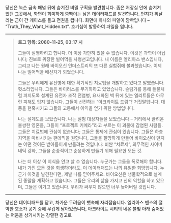 당신은 녹슨 금속 패널 뒤에 숨겨진 비밀 구획을 발견합니다. 좁은 저장실 안에 숨겨져 있던 그곳에서, 화면이 희미하게 깜빡이는 낡은 데이터패드를 발견합니다. 먼지가 휘날리는 금이 간 케이스를 들고 전원을 켭니다. 화면에 하나의 파일이 깜빡입니다 – “Truth_They_Want_Hidden.txt”. 호기심이 발동하여 파일을 엽니다.

---

> **로그 항목: 2080-11-25, 03:17 시**
>
> 그들이 실행하려고 합니다. 더 이상 가만히 있을 수 없습니다. 이것은 과학이 아닙니다; 진보로 위장한 빌어먹을 사형선고입니다. 내 이름은 엘리아스 밴스입니다, 그리고 나는 원래 바이오신 인더스트리의 또 다른 실험쥐에 불과했습니다. 이제 나는 빌어먹을 배신자가 되었습니다.
>
> 그들은 우리에게 유전병에 대한 획기적인 치료법을 개발하고 있다고 말했습니다. 헛소리입니다. 그들은 바이러스를 무기화하고 있었습니다. 슬럼가를 통해 들불처럼 퍼지도록 설계된 유전자 조작 전염병, 요새화된 벽 뒤에 있는 엘리트들은 아무런 피해도 입지 않습니다. 그들이 선전하는 “아크라이트 드림”? 거짓말입니다. 대중을 현혹시키고 그들의 고통에서 이익을 얻기 위한 방법입니다.
>
> 나는 설계도를 보았습니다. 나는 실험 대상자들을 보았습니다 – 거리에서 끌려온 불쌍한 영혼들, 그들이 “프로젝트 키메라”라고 부르는 이 괴물에 감염된 사람들. 그들은 치료법에 관심이 없습니다; 그들은 통제에 관심이 있습니다. 그들은 하층 지역을 마비시키는 팬데믹을 원합니다, 그들을 절망하게 만들어 바이오신이 던지는 어떤 것이든 받아들이게 만들려는 것입니다: 비싼 “치료제”, 의무적인 사이버네틱 강화, 그들을 순종적이고 순응하게 만들기 위해 필요한 모든 것.
>
> 나는 더 이상 이 지식을 안고 살 수 없습니다. 누군가는 그들을 폭로해야 합니다. 내가 가진 모든 것을 희생하더라도. 이 데이터패드는 나의 유일한 희망입니다. 누군가 이것을 발견한다면, 제발 나를 믿어주세요. 바이오신은 생물학적으로 설계된 종말을 계획하고 있습니다. 그들은 우리의 삶을 가지고 신의 역할을 하고 있으며, 그들은 이기고 있습니다. 우리가 싸우지 않으면 너무 늦어버릴 것입니다.

---

당신은 데이터패드를 닫고, 차가운 두려움이 뱃속에 자리잡습니다. 엘리아스 밴스의 절박한 호소가 공기 중에 무겁게 남아있습니다, 아크라이트 시티의 네온 불빛 아래 숨어있는 어둠을 상기시키는 강렬한 경고로
